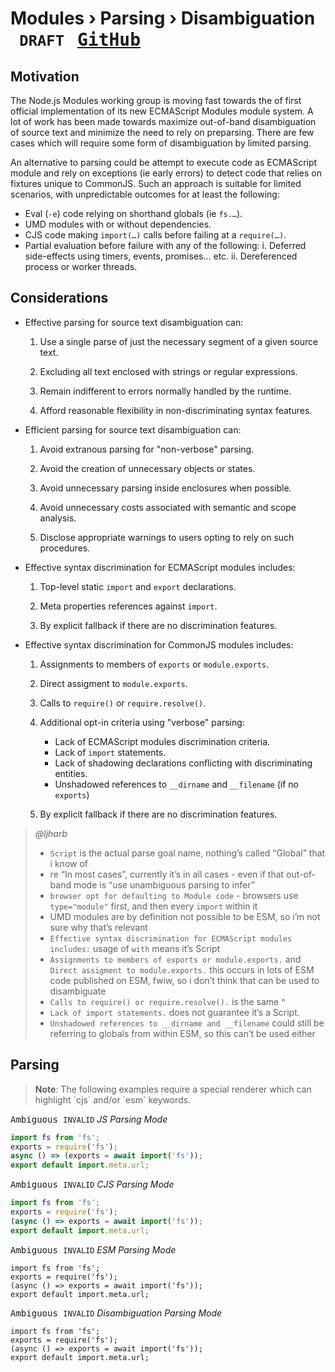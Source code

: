 ﻿# Modules › Parsing › Disambiguation <code> DRAFT </code> [<kbd>GitHub</kbd>](https://github.com/SMotaal/experimental/blob/master/modules/parsing/Disambiguation.md)

## Motivation

The Node.js Modules working group is moving fast towards the of first official implementation of its new ECMAScript Modules module system. A lot of work has been made towards maximize out-of-band disambiguation of source text and minimize the need to rely on preparsing. There are few cases which will require some form of disambiguation by limited parsing.

An alternative to parsing could be attempt to execute code as ECMAScript module and rely on exceptions (ie early errors) to detect code that relies on fixtures unique to CommonJS. Such an approach is suitable for limited scenarios, with unpredictable outcomes for at least the following:

- Eval (`-e`) code relying on shorthand globals (ie `fs.…`).
- UMD modules with or without dependencies.
- CJS code making `import(…)` calls before failing at a `require(…)`.
- Partial evaluation before failure with any of the following:
  i. Deferred side-effects using timers, events, promises... etc.
  ii. Dereferenced process or worker threads.

## Considerations

- Effective parsing for source text disambiguation can:

  1. Use a single parse of just the necessary segment of a given source text.

  2. Excluding all text enclosed with strings or regular expressions.

  3. Remain indifferent to errors normally handled by the runtime.

  4. Afford reasonable flexibility in non-discriminating syntax features.

- Efficient parsing for source text disambiguation can:

  1. Avoid extranous parsing for "non-verbose" parsing.

  2. Avoid the creation of unnecessary objects or states.

  3. Avoid unnecessary parsing inside enclosures when possible.

  4. Avoid unnecessary costs associated with semantic and scope analysis.

  5. Disclose appropriate warnings to users opting to rely on such procedures.

- Effective syntax discrimination for ECMAScript modules includes:

  1. Top-level static `import` and `export` declarations.

  2. Meta properties references against `import`.

  3. By explicit fallback if there are no discrimination features.

- Effective syntax discrimination for CommonJS modules includes:

  1. Assignments to members of `exports` or `module.exports`.

  2. Direct assigment to `module.exports`.

  3. Calls to `require()` or `require.resolve()`.

  4. Additional opt-in criteria using "verbose" parsing:

     - Lack of ECMAScript modules discrimination criteria.
     - Lack of `import` statements.
     - Lack of shadowing declarations conflicting with discriminating entities.
     - Unshadowed references to `__dirname` and `__filename` (if no `exports`)

  5. By explicit fallback if there are no discrimination features.

<blockquote>
<cite>@ljharb</cite>

- `Script` is the actual parse goal name, nothing’s called “Global” that i know of
- re “In most cases”, currently it’s in all cases - even if that out-of-band mode is “use unambiguous parsing to infer”
- `browser opt for defaulting to Module code` - browsers use `type="module"` first, and then every `import` within it
- UMD modules are by definition not possible to be ESM, so i’m not sure why that’s relevant
- `Effective syntax discrimination for ECMAScript modules includes:` usage of `with` means it’s Script
- `Assignments to members of exports or module.exports.` and `Direct assigment to module.exports.` this occurs in lots of ESM code published on ESM, fwiw, so i don’t think that can be used to disambiguate
- `Calls to require() or require.resolve().` is the same ^
- `Lack of import statements.` does not guarantee it’s a Script.
- `Unshadowed references to __dirname and __filename` could still be referring to globals from within ESM, so this can’t be used either

</blockquote>

## Parsing

<blockquote><b>Note</b>: The following examples require a special renderer which can highlight `cjs` and/or `esm` keywords.</blockquote>

<figcaption><kbd>Ambiguous <code>INVALID</code></kbd> <i>JS Parsing Mode</i></figcaption>

```js
import fs from 'fs';
exports = require('fs');
async () => (exports = await import('fs'));
export default import.meta.url;
```

<figcaption><kbd>Ambiguous <code>INVALID</code></kbd> <i>CJS Parsing Mode</i></figcaption>

```cjs
import fs from 'fs';
exports = require('fs');
(async () => exports = await import('fs'));
export default import.meta.url;
```

<figcaption><kbd>Ambiguous <code>INVALID</code></kbd> <i>ESM Parsing Mode</i></figcaption>

```esm
import fs from 'fs';
exports = require('fs');
(async () => exports = await import('fs'));
export default import.meta.url;
```

<figcaption><kbd>Ambiguous <code>INVALID</code></kbd> <i>Disambiguation Parsing Mode</i></figcaption>

```esx
import fs from 'fs';
exports = require('fs');
(async () => exports = await import('fs'));
export default import.meta.url;
```

<!--

The ECMAScript specifications define two types of source code that can be externally loaded and executed at runtime, Global (script) code and Module code. As of this moment, the vast majority of the modules loaded today fall in the former category, include to a very large degree modules loaded in runtimes that support for ECMAScript modules.

In most cases, runtimes depend on out-of-band conditions to determine the mode used for external code. However, sometimes there is not sufficient out-of-band details from which the mode can be inferred.

For example, in browsers, when statically or dynamically importing particular specifiers without directly binding to entities that it may expose. In such cases, browser opt for defaulting to Module code based on solely on the trigger (ie `import`) of loading the resource as there is no out-of-band means to signal that a particular `text/javascript` resource is of either types.

Other platforms that deal with external code face similar complexities for interoperability between ECMAScript modules and other JavaScript modules formats that must be evaluated as Global code, (wrapped) Function code, or Eval code.

While implementors obviously opt for design decisions that limit these occurrences, it is essential to also appreciate that 100% out-of-band source text disambiguation often comes with trade-offs and those may be of more significant draw-backs to the enduser experience compared to the previously mentioned case for browsers.


## Scope

This work focuses on the disambiguation of source text based on discriminating syntax features for source texts lacking the necessary out-of-band details, using performant parsing approaches for locating the first valid occurrence of a positively discriminating feature, including but not limited to special `pragma` inserted by the authors for making the determination.

-->
